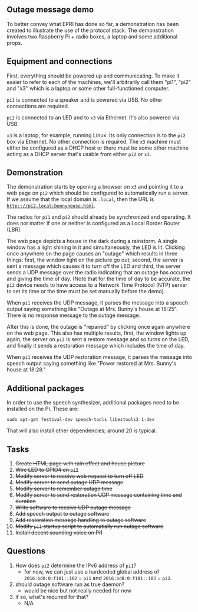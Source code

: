 ## Outage message demo
To better convey what EPRI has done so far, a demonstration has been created to illustrate the use of the protocol stack.  The demonstration involves two Raspberry Pi + radio boxes, a laptop and some additional props.  

## Equipment and connections
First, everything should be powered up and communicating.  To make it easier to refer to each of the machines, we'll arbitrarily call them "pi1", "pi2" and "x3" which is a laptop or some other full-functioned computer.  

`pi1` is connected to a speaker and is powered via USB.  No other connections are required.

`pi2` is connected to an LED and to `x3` via Ethernet.  It's also powered via USB.

`x3` is a laptop, for example, running Linux.  Its only connection is to the `pi2` box via Ethernet.  No other connection is required.  The `x3` machine must either be configured as a DHCP host or there must be some other machine acting as a DHCP server that's usable from either `pi2` or `x3`.  

## Demonstration
The demonstration starts by opening a browser on `x3` and pointing it to a web page on `pi2` which should be configured to automatically run a server.  If we assume that the local domain is `.local`, then the URL is [`http:://pi2.local:bunnyhouse.html`](http:://pi2.local:bunnyhouse.html).

The radios for `pi1` and `pi2` should already be synchronized and operating.  It does not matter if one or neither is configured as a Local Border Router (LBR).

The web page depicts a house in the dark during a rainstorm.  A single window has a light shining in it and simultaneously, the LED is lit.  Clicking once anywhere on the page causes an "outage" which results in three things: first, the window light on the picture go out; second, the server is sent a message which causes it to turn off the LED and third, the server sends a UDP message over the radio indicating that an outage has occurred and giving the time of day.  (Note that for the time of day to be accurate, the `pi2` device needs to have access to a Network Time Protocol (NTP) server to set its time or the time must be set manually before the demo).

When `pi1` receives the UDP message, it parses the message into a speech output saying something like "Outage at Mrs. Bunny's house at 18:25".  There is no response message to the outage message.

After this is done, the outage is "repaired" by clicking once again anywhere on the web page.  This also has multiple results, first, the window lights up again, the server on `pi2` is sent a restore message and so turns on the LED, and finally it sends a restoration message which includes the time of day.

When `pi1` receives the UDP restoration message, it parses the message into speech output saying something like "Power restored at Mrs. Bunny's house at 18:28." 

## Additional packages
In order to use the speech synthesizer, additional packages need to be installed on the Pi.  These are:

    sudo apt-get festival-dev speech-tools libestools2.1-dev

That will also install other dependencies; around 20 is typical.

## Tasks
  1. ~~Create HTML page with rain effect and house picture~~
  1. ~~Wire LED to GPIO4 on `pi2`~~
  1. ~~Modify server to receive web request to turn off LED~~
  1. ~~Modify server to send outage UDP message~~
  1. ~~Modify server to remember outage time~~
  1. ~~Modify server to send restoration UDP message containing time and duration~~
  1. ~~Write software to receive UDP outage message~~
  1. ~~Add speech output to outage software~~
  1. ~~Add restoration message handling to outage software~~
  1. ~~Modify `pi1` startup script to automatially run outage software~~
  1. ~~Install decent sounding voice on Pi1~~

## Questions
  1. How does `pi2` determine the IPv6 address of `pi1`?
      * for now, we can just use a hardcoded global address of `2016:bd8:0:f101::102` = `pi1` and `2016:bd8:0:f101::103` = `pi2`.
  1. should outage software run as true daemon?
      * would be nice but not really needed for now
  1. if so, what's required for that?
      * N/A

